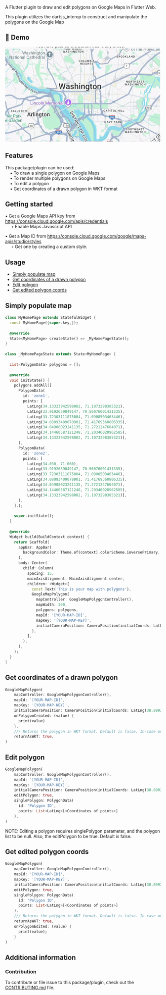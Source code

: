 A Flutter plugin to draw and edit polygons on Google Maps in Flutter Web.

This plugin utilizes the dart:js_interop to construct and manipulate the polygons on the Google Map

## 🎥 Demo
![Demo](docs/demo.gif)

## Features

This package/plugin can be used:<br>
&nbsp;&nbsp;&nbsp;&nbsp;• To draw a single polygon on Google Maps<br>
&nbsp;&nbsp;&nbsp;&nbsp;• To render multiple polygons on Google Maps<br>
&nbsp;&nbsp;&nbsp;&nbsp;• To edit a polygon<br>
&nbsp;&nbsp;&nbsp;&nbsp;• Get coordinates of a drawn polygon in WKT format<br>

## Getting started

• Get a Google Maps API key from https://console.cloud.google.com/apis/credentials<br>
&nbsp;&nbsp;&nbsp;&nbsp; ◦ Enable Maps Javascript API

• Get a Map ID from https://console.cloud.google.com/google/maps-apis/studio/styles<br>
&nbsp;&nbsp;&nbsp;&nbsp; ◦ Get one by creating a custom style.

## Usage

- [ Simply populate map](#simply-populate-map)
- [ Get coordinates of a drawn polygon](#get-coordinates-of-a-drawn-polygon)
- [ Edit polygon](#edit-polygon)
- [ Get edited polygon coords](#get-edited-polygon-coords)

## Simply populate map
```dart
class MyHomePage extends StatefulWidget {
  const MyHomePage({super.key,});

  @override
  State<MyHomePage> createState() => _MyHomePageState();
}

class _MyHomePageState extends State<MyHomePage> {

  List<PolygonData> polygons = [];

  @override
  void initState() {
    polygons.addAll([
      PolygonData(
        id: 'zone1',
        points: [
          LatLng(34.13323942598082, 71.1073298385321),
          LatLng(33.9192659849147, 70.56076001431335),
          LatLng(33.72303111875004, 71.0908503463446),
          LatLng(34.08093409078901, 71.41769360806335),
          LatLng(34.04908023241135, 71.2721247604071),
          LatLng(34.14460587121248, 71.20346020962585),
          LatLng(34.13323942598082, 71.1073298385321)],
      ),
      PolygonData(
        id: 'zone2',
        points: [
          LatLng(34.030, 71.060),
          LatLng(33.9192659849147, 70.56076001431335),
          LatLng(33.72303111875004, 71.0908503463446),
          LatLng(34.08093409078901, 71.41769360806335),
          LatLng(34.04908023241135, 71.2721247604071),
          LatLng(34.14460587121248, 71.20346020962585),
          LatLng(34.13323942598082, 71.1073298385321)],
      ),
    ],);

    super.initState();
  }

  @override
  Widget build(BuildContext context) {
    return Scaffold(
      appBar: AppBar(
        backgroundColor: Theme.of(context).colorScheme.inversePrimary,
      ),
      body: Center(
        child: Column(
          spacing: 15,
          mainAxisAlignment: MainAxisAlignment.center,
          children: <Widget>[
            const Text('This is your map with polygons'),
            GoogleMapPolygon(
              mapController: GoogleMapPolygonController(),
              mapWidth: 300,
              polygons: polygons,
              mapId: '[YOUR-MAP-ID]',
              mapKey: '[YOUR-MAP-KEY]',
              initialCameraPosition: CameraPosition(initialCoords: LatLng(38.899236, -77.036693)),
            ),
          ],
        ),
      ),
    );
  }
}
```

## Get coordinates of a drawn polygon
```dart
GoogleMapPolygon(
    mapController: GoogleMapPolygonController(),
    mapId: '[YOUR-MAP-ID]',
    mapKey: '[YOUR-MAP-KEY]',
    initialCameraPosition: CameraPosition(initialCoords: LatLng(38.899236, -77.036693)),
    onPolygonCreated: (value) {
      print(value)  
    },
    /// Returns the polygon in WKT format. Default is false. In-case only coordinates are required leave this parameter as false or do not add it at all.
    returnAsWKT: true,
)
```

## Edit polygon
```dart
GoogleMapPolygon(
    mapController: GoogleMapPolygonController(),
    mapId: '[YOUR-MAP-ID]',
    mapKey: '[YOUR-MAP-KEY]',
    initialCameraPosition: CameraPosition(initialCoords: LatLng(38.899236, -77.036693)),
    editPolygon: true,
    singlePolygon: PolygonData(
      id: 'Polygon ID',
      points: List<LatLng>[<Coordinates of points>]
    ),
)
```
NOTE: Editing a polygon requires singlePolygon parameter, and the polygon list to be null. Also, the editPolygon to be true. Default is false.

## Get edited polygon coords
```dart
GoogleMapPolygon(
    mapController: GoogleMapPolygonController(),
    mapId: '[YOUR-MAP-ID]',
    mapKey: '[YOUR-MAP-KEY]',
    initialCameraPosition: CameraPosition(initialCoords: LatLng(38.899236, -77.036693)),
    editPolygon: true,
    singlePolygon: PolygonData(
      id: 'Polygon ID',
      points: List<LatLng>[<Coordinates of points>]
    ),
    /// Returns the polygon in WKT format. Default is false. In-case only coordinates are required leave this parameter as false or do not add it at all.
    returnAsWKT: true,
    onPolygonEdited: (value) {
      print(value);  
    } 
)
```

## Additional information

### Contribution
To contribute or file issue to this package/plugin, check out the [CONTRIBUTING.md](CONTRIBUTING.md) file.

